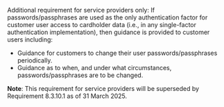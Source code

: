 Additional requirement for service providers only: If passwords/passphrases are used as the only authentication factor for customer user access to cardholder data (i.e., in any single-factor authentication implementation), then guidance is provided to customer users including:

- Guidance for customers to change their user passwords/passphrases periodically.
- Guidance as to when, and under what circumstances, passwords/passphrases are to be changed.

**Note**: This requirement for service providers will be superseded by Requirement 8.3.10.1 as of 31 March 2025.
